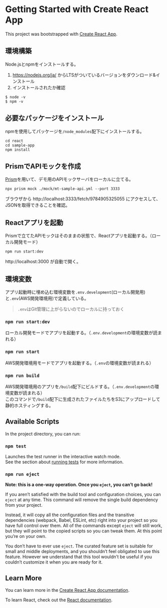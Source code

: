 # Getting Started with Create React App

This project was bootstrapped with [Create React App](https://github.com/facebook/create-react-app).

## 環境構築

Node.jsとnpmをインストールする。

1. https://nodejs.org/ja/ からLTSがついているバージョンをダウンロード&インストール
2. インストールされたか確認

```
$ node -v
$ npm -v
```

## 必要なパッケージをインストール

npmを使用してパッケージを`/node_modules`配下にインストールする。

```
cd react
cd sample-app
npm install
```

## PrismでAPIモックを作成

[Prism](https://stoplight.io/open-source/prism)を用いて、デモ用のAPIモックサーバをローカルに立てる。

```
npx prism mock ./mock/mt-sample-api.yml --port 3333
```

ブラウザから http://localhost:3333/fetch/9784905325055 にアクセスして、JSONを取得できることを確認。

## Reactアプリを起動

Prismで立てたAPIモックはそのままの状態で、Reactアプリを起動する。（ローカル開発モード）
```
npm run start:dev
```

http://localhost:3000 が自動で開く。

## 環境変数

アプリ起動時に埋め込む環境変数を`.env.development`(ローカル開発用)と`.env`(AWS開発環境用)で定義している。
> `.env`はGit管理に上がらないのでローカルに持っておく

### `npm run start:dev`

ローカル開発モードでアプリを起動する。（`.env.development`の環境変数が読まれる）

### `npm run start`

AWS開発環境用モードでアプリを起動する。（`.env`の環境変数が読まれる）

### `npm run build`

AWS開発環境用のアプリを`/build`配下にビルドする。（`.env.development`の環境変数が読まれる）\
このコマンドで`/build`配下に生成されたファイルたちをS3にアップロードして静的ホスティングする。


## Available Scripts

In the project directory, you can run:

### `npm test`

Launches the test runner in the interactive watch mode.\
See the section about [running tests](https://facebook.github.io/create-react-app/docs/running-tests) for more information.

### `npm run eject`

**Note: this is a one-way operation. Once you `eject`, you can’t go back!**

If you aren’t satisfied with the build tool and configuration choices, you can `eject` at any time. This command will remove the single build dependency from your project.

Instead, it will copy all the configuration files and the transitive dependencies (webpack, Babel, ESLint, etc) right into your project so you have full control over them. All of the commands except `eject` will still work, but they will point to the copied scripts so you can tweak them. At this point you’re on your own.

You don’t have to ever use `eject`. The curated feature set is suitable for small and middle deployments, and you shouldn’t feel obligated to use this feature. However we understand that this tool wouldn’t be useful if you couldn’t customize it when you are ready for it.

## Learn More

You can learn more in the [Create React App documentation](https://facebook.github.io/create-react-app/docs/getting-started).

To learn React, check out the [React documentation](https://reactjs.org/).
